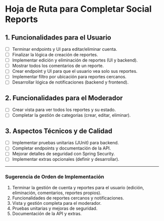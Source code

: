 # Hoja de Ruta para Completar Social Reports

## 1. Funcionalidades para el Usuario
- [ ] Terminar endpoints y UI para editar/eliminar cuenta.
- [ ] Finalizar la lógica de creación de reportes.
- [ ] Implementar edición y eliminación de reportes (UI y backend).
- [ ] Mostrar todos los comentarios de un reporte.
- [ ] Crear endpoint y UI para que el usuario vea solo sus reportes.
- [ ] Implementar filtro por ubicación para reportes cercanos.
- [ ] Desarrollar lógica de notificaciones (backend y frontend).

## 2. Funcionalidades para el Moderador
- [ ] Crear vista para ver todos los reportes y su estado.
- [ ] Completar la gestión de categorías (crear, editar, eliminar).

## 3. Aspectos Técnicos y de Calidad
- [ ] Implementar pruebas unitarias (JUnit) para backend.
- [ ] Completar endpoints y documentación de la API.
- [ ] Mejorar detalles de seguridad con Spring Security.
- [ ] Implementar extras opcionales (definir y desarrollar).

---

### Sugerencia de Orden de Implementación

1. Terminar la gestión de cuenta y reportes para el usuario (edición, eliminación, comentarios, reportes propios).
2. Funcionalidades de reportes cercanos y notificaciones.
3. Vista y gestión completa para el moderador.
4. Pruebas unitarias y mejoras de seguridad.
5. Documentación de la API y extras.
